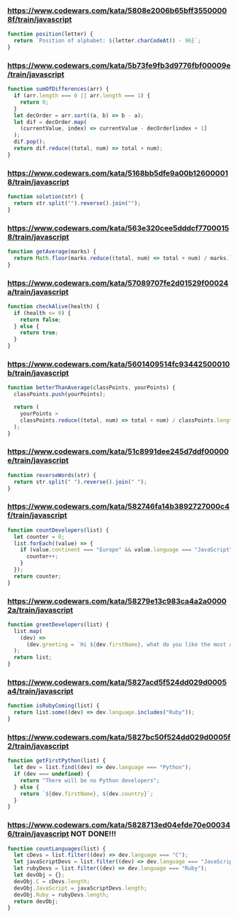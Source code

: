 ### https://www.codewars.com/kata/5808e2006b65bff35500008f/train/javascript
```javascript
function position(letter) {
  return `Position of alphabet: ${letter.charCodeAt() - 96}`;
}
```
### https://www.codewars.com/kata/5b73fe9fb3d9776fbf00009e/train/javascript
```javascript
function sumOfDifferences(arr) {
  if (arr.length === 0 || arr.length === 1) {
    return 0;
  }
  let decOrder = arr.sort((a, b) => b - a);
  let dif = decOrder.map(
    (currentValue, index) => currentValue - decOrder[index + 1]
  );
  dif.pop();
  return dif.reduce((total, num) => total + num);
}
```
### https://www.codewars.com/kata/5168bb5dfe9a00b126000018/train/javascript
```javascript
function solution(str) {
  return str.split("").reverse().join("");
}
```
### https://www.codewars.com/kata/563e320cee5dddcf77000158/train/javascript
```javascript
function getAverage(marks) {
  return Math.floor(marks.reduce((total, num) => total + num) / marks.length);
}
```
### https://www.codewars.com/kata/57089707fe2d01529f00024a/train/javascript
```javascript
function checkAlive(health) {
  if (health <= 0) {
    return false;
  } else {
    return true;
  }
}
```
### https://www.codewars.com/kata/5601409514fc93442500010b/train/javascript
```javascript
function betterThanAverage(classPoints, yourPoints) {
  classPoints.push(yourPoints);

  return (
    yourPoints >
    classPoints.reduce((total, num) => total + num) / classPoints.length
  );
}
```
### https://www.codewars.com/kata/51c8991dee245d7ddf00000e/train/javascript
```javascript
function reverseWords(str) {
  return str.split(" ").reverse().join(" ");
}
```
### https://www.codewars.com/kata/582746fa14b3892727000c4f/train/javascript
```javascript
function countDevelopers(list) {
  let counter = 0;
  list.forEach((value) => {
    if (value.continent === "Europe" && value.language === "JavaScript") {
      counter++;
    }
  });
  return counter;
}
```
### https://www.codewars.com/kata/58279e13c983ca4a2a00002a/train/javascript
```javascript
function greetDevelopers(list) {
  list.map(
    (dev) =>
      (dev.greeting = `Hi ${dev.firstName}, what do you like the most about ${dev.language}?`)
  );
  return list;
}
```
### https://www.codewars.com/kata/5827acd5f524dd029d0005a4/train/javascript
```javascript
function isRubyComing(list) {
  return list.some((dev) => dev.language.includes("Ruby"));
}
```
### https://www.codewars.com/kata/5827bc50f524dd029d0005f2/train/javascript
```javascript
function getFirstPython(list) {
  let dev = list.find((dev) => dev.language === "Python");
  if (dev === undefined) {
    return "There will be no Python developers";
  } else {
    return `${dev.firstName}, ${dev.country}`;
  }
}
```
### https://www.codewars.com/kata/5828713ed04efde70e000346/train/javascript NOT DONE!!!
```javascript
function countLanguages(list) {
  let cDevs = list.filter((dev) => dev.language === "C");
  let javaScriptDevs = list.filter((dev) => dev.language === "JavaScript");
  let rubyDevs = list.filter((dev) => dev.language === "Ruby");
  let devObj = {};
  devObj.C = cDevs.length;
  devObj.JavaScript = javaScriptDevs.length;
  devObj.Ruby = rubyDevs.length;
  return devObj;
}
```